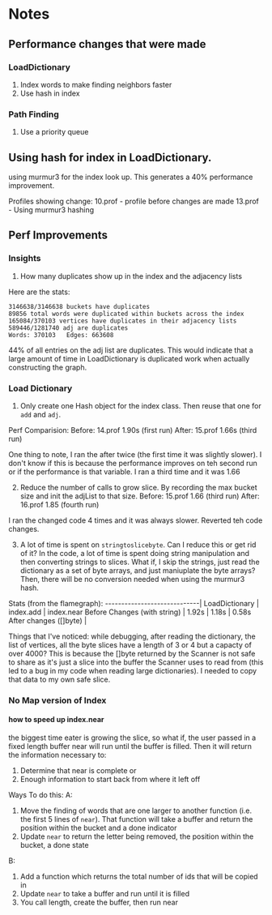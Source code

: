 # Notes

## Performance changes that were made
###  LoadDictionary
1. Index words to make finding neighbors faster
1. Use hash in index

### Path Finding
1. Use a priority queue

## Using hash for index in LoadDictionary.
using murmur3 for the index look up.  This generates a 40% performance improvement.

Profiles showing change:
10.prof - profile before changes are made
13.prof - Using murmur3 hashing

## Perf Improvements
### Insights
1. How many duplicates show up in the index and the adjacency lists

Here are the stats:
```
3146638/3146638 buckets have duplicates
89856 total words were duplicated within buckets across the index
165084/370103 vertices have duplicates in their adjacency lists
589446/1281740 adj are duplicates
Words: 370103   Edges: 663608
```

44% of all entries on the adj list are duplicates.  This would indicate that a large amount of time in LoadDictionary is duplicated work
when actually constructing the graph.

### Load Dictionary
1. Only create one Hash object for the index class.  Then reuse that one for `add` and `adj`.

Perf Comparision:
Before: 14.prof  1.90s (first run)
After: 15.prof  1.66s  (third run)

One thing to note, I ran the after twice (the first time it was slightly slower).  I don't know if this is because the performance improves on teh second run
or if the performance is that variable.  I ran a third time and it was 1.66

2. Reduce the number of calls to grow slice.  By recording the max bucket size and init the adjList to that size.
Before: 15.prof 1.66 (third run)
After: 16.prof 1.85 (fourth run)

I ran the changed code 4 times and it was always slower.  Reverted teh code changes.

3. A lot of time is spent on `stringtoslicebyte`.  Can I reduce this or get rid of it?  In the code, a lot of time is spent
doing string manipulation and then converting strings to slices.  What if, I skip the strings, just read the dictionary as a
set of byte arrays, and just maniuplate the byte arrays?  Then, there will be no conversion needed when using the murmur3 hash.

Stats (from the flamegraph):
-----------------------------| LoadDictionary  | index.add  | index.near
Before Changes (with string) | 1.92s           | 1.18s      | 0.58s
After changes ([]byte)       | 

Things that I've noticed:
while debugging, after reading the dictionary, the list of vertices, all the byte slices have a length of 3 or 4 but a capacty of over 4000?  This is because the []byte returned by the Scanner is not safe to share as it's just a slice into the buffer the Scanner uses to
read from (this led to a bug in my code when reading large dictionaries).  I needed to copy that data to my own safe slice.


### No Map version of Index
#### how to speed up index.near
the biggest time eater is growing the slice, so what if, the user passed in a fixed length buffer
near will run until the buffer is filled.  Then it will return the information necessary to:
1. Determine that near is complete or
2. Enough information to start back from where it left off

Ways To do this:
A:
1. Move the finding of words that are one larger to another function (i.e. the first 5 lines of `near`).  That function will
take a buffer and return the position within the bucket and a done indicator
2. Update `near` to return the letter being removed, the position within the bucket, a done state

B:
1. Add a function which returns the total number of ids that will be copied in
2. Update `near` to take a buffer and run until it is filled
3. You call length, create the buffer, then run near
